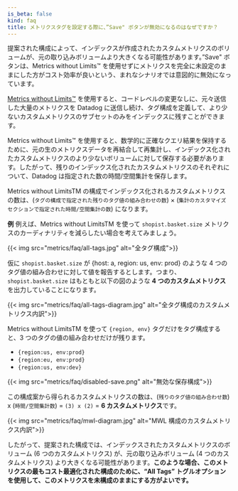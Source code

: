 ```yaml
---
is_beta: false
kind: faq
title: メトリクスタグを設定する際に、”Save" ボタンが無効になるのはなぜですか？
---
```

提案された構成によって、インデックスが作成されたカスタムメトリクスのボリュームが、元の取り込みボリュームより大きくなる可能性があります。”Save" ボタンは、Metrics without Limits™ を使用せずにメトリクスを完全に未設定のままにした方がコスト効率が良いという、まれなシナリオでは意図的に無効になっています。

[Metrics without Limits™][1] を使用すると、コードレベルの変更なしに、元々送信した大量のメトリクスを Datadog に送信し続け、タグ構成を定義して、より少ないカスタムメトリクスのサブセットのみをインデックスに残すことができます。

Metrics without Limits™ を使用すると、数学的に正確なクエリ結果を保持するために、元の生のメトリクスデータを再結合して再集計し、インデックス化されたカスタムメトリクスのより少ないボリュームに対して保存する必要があります。したがって、残りのインデックス化されたカスタムメトリクスのそれぞれについて、Datadog は指定された数の時間/空間集計を保存します。

Metrics without LimitsTM の構成でインデックス化されるカスタムメトリクスの数は、(`タグの構成で指定された残りのタグ値の組み合わせの数`) × (`集計のカスタマイズセクションで指定された時間/空間集計の数`) になります。

**例**
例えば、Metrics without LimitsTM を使って `shopist.basket.size` メトリクスのカーディナリティを減らしたい場合を考えてみましょう。

{{< img src="metrics/faq/all-tags.jpg" alt="全タグ構成">}}

仮に `shopist.basket.size` が {host: a, region: us, env: prod} のような 4 つのタグ値の組み合わせに対して値を報告するとします。つまり、`shopist.basket.size` はもともと以下の図のような **4 つのカスタムメトリクス**を出力していることになります。

{{< img src="metrics/faq/all-tags-diagram.jpg" alt="全タグ構成のカスタムメトリクス内訳">}}

Metrics without LimitsTM を使って `{region, env}` タグだけをタグ構成すると、3 つのタグの値の組み合わせだけが残ります。
* `{region:us, env:prod}`
* `{region:eu, env:prod}`
* `{region:us, env:dev}`

{{< img src="metrics/faq/disabled-save.png" alt="無効な保存構成">}}

この構成案から得られるカスタムメトリクスの数は、(`残りのタグ値の組み合わせ数`) x (`時間/空間集計数`) = `(3) x (2)` = **6 カスタムメトリクス**です。

{{< img src="metrics/faq/mwl-diagram.jpg" alt="MWL 構成のカスタムメトリクス内訳">}}

したがって、提案された構成では、インデックスされたカスタムメトリクスのボリューム (6 つのカスタムメトリクス) が、元の取り込みボリューム (4 つのカスタムメトリクス) より大きくなる可能性があります。**このような場合、このメトリクスの最もコスト最適化された構成のために、“All Tags” トグルオプションを使用して、このメトリクスを未構成のままにする方がよいです。**

[1]: /ja/metrics/metrics-without-limits/